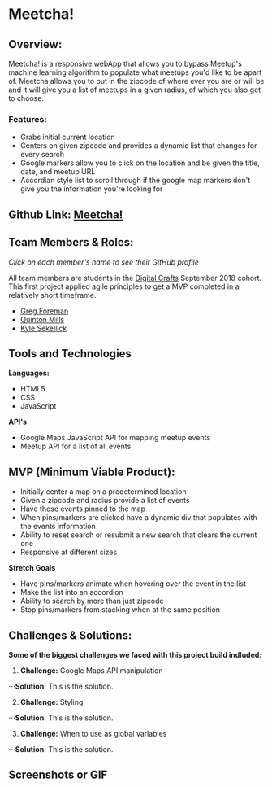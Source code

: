 # Meetcha!

## Overview: 

Meetcha! is a responsive webApp that allows you to bypass Meetup's machine learning algorithm to populate what meetups you'd like to be apart of. Meetcha allows you to put in the zipcode of where ever you are or will be and it will give you a list of meetups in a given radius, of which you also get to choose. 

### Features: 

- Grabs initial current location
- Centers on given zipcode and provides a dynamic list that changes for every search
- Google markers allow you to click on the location and be given the title, date, and meetup URL
- Accordian style list to scroll through if the google map markers don't give you the information you're looking for

## Github Link: [Meetcha!](https://github.com/GFore/Meetcha)

## Team Members & Roles:
*Click on each member's name to see their GitHub profile*

All team members are students in the [Digital Crafts](https://www.digitalcrafts.com/) September 2018 cohort. This first project applied agile principles to get a MVP completed in a relatively short timeframe.

- [Greg Foreman](https://github.com/GFore)
- [Quinton Mills](https://github.com/quintonmills)
- [Kyle Sekellick](https://github.com/Kllicks)

## Tools and Technologies

**Languages:**
- HTML5
- CSS
- JavaScript

**API's**
- Google Maps JavaScript API for mapping meetup events
- Meetup API for a list of all events

## MVP (Minimum Viable Product):
- Initially center a map on a predetermined location
- Given a zipcode and radius provide a list of events
- Have those events pinned to the map
- When pins/markers are clicked have a dynamic div that populates with the events information
- Ability to reset search or resubmit a new search that clears the current one
- Responsive at different sizes

**Stretch Goals**
- Have pins/markers animate when hovering over the event in the list
- Make the list into an accordion
- Ability to search by more than just zipcode
- Stop pins/markers from stacking when at the same position

## Challenges & Solutions:
**Some of the biggest challenges we faced with this project build indluded:**

  1. **Challenge:** Google Maps API manipulation

⋅⋅⋅**Solution:** This is the solution.

  2. **Challenge:** Styling

⋅⋅⋅**Solution:** This is the solution.

  3. **Challenge:** When to use as global variables

⋅⋅⋅**Solution:** This is the solution.

## Screenshots or GIF